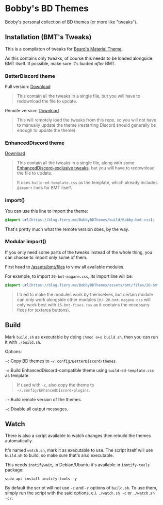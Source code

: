 # Bobby's BD Themes

Bobby's personal collection of BD themes (or more like "tweaks").

## Installation (BMT's Tweaks)

This is a compilaton of tweaks for [Beard's Material Theme](https://github.com/BeardDesign1/Material-design-theme-ressources).

As this contains only tweaks, of course this needs to be loaded alongside BMT itself. If possible, make sure it's loaded *after* BMT.

### BetterDiscord theme

Full version: [Download](https://blog.fiery.me/BobbyBDThemes/build/Bobby-bmt.theme.css)
> This contain all the tweaks in a single file, but you will have to redownload the file to update.

Remote version: [Download](https://blog.fiery.me/BobbyBDThemes/build/Bobby-bmt.remote.theme.css)
> This will remotely load the tweaks from this repo, so you will not have to manually update the theme (restarting Discord should generally be enough to update the theme).

### EnhancedDiscord theme

[Download](https://blog.fiery.me/BobbyBDThemes/build/Bobby-bmt.ed.css)
> This contain all the tweaks in a single file, along with some [EnhancedDiscord-exclusive tweaks](https://github.com/BobbyWibowo/BobbyBDThemes/tree/master/assets/bmt-ed/files), but you will have to redownload the file to update.
>
> It uses `build-ed-template.css` as the template, which already includes `@import` lines for BMT itself.

### import()

You can use this line to import the theme:

```css
@import url(https://blog.fiery.me/BobbyBDThemes/build/Bobby-bmt.css);
```

That's pretty much what the remote version does, by the way.

### Modular import()

If you only need some parts of the tweaks instead of the whole thing, you can choose to import only some of them.

First head to [/assets/bmt/files](https://github.com/BobbyWibowo/BobbyBDThemes/tree/master/assets/bmt/files) to view all available modules.

For example, to import `20-bmt-magane.css`, its import line will be:

```css
@import url(https://blog.fiery.me/BobbyBDThemes/assets/bmt/files/20-bmt-magane.css);
```

> I tried to make the modules work by themselves, but certain module can only work alongside other modules (e.i. `20-bmt-magane.css` will only work best with `15-bmt-fixes.css` as it contains the necessary fixes for textarea buttons).

## Build

Mark `build.sh` as executable by doing `chmod o+x build.sh`, then you can run it with `./build.sh`.

Options:

`-c` Copy BD themes to `~/.config/BetterDiscord/themes`.

`-e` Build EnhancedDiscord-compatible theme using `build-ed-template.css` as template.
> If used with `-c`, also copy the theme to `~/.config/EnhancedDiscord/plugins`.

`-r` Build remote version of the themes.

`-q` Disable all output messages.

## Watch

There is also a script available to watch changes then rebuild the themes automatically.

It's named `watch.sh`, mark it as executable to use. The script itself will use `build.sh` to build, so make sure that's also executable.

This needs `inotifywait`, in Debian/Ubuntu it's available in `inotify-tools` package:

```shell
sudo apt install inotify-tools -y
```

By default the script will not use `-c` and `-r` options of `build.sh`. To use them, simply run the script with the said options, e.i. `./watch.sh -c` or `./watch.sh -cr`.

